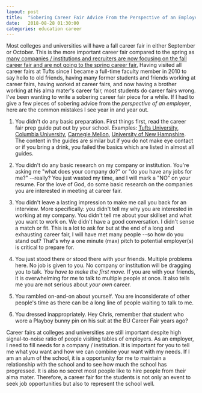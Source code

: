 ```yaml
---
layout: post
title:  "Sobering Career Fair Advice From the Perspective of an Employer"
date:   2018-08-28 01:30:00
categories: education career
---
```


Most colleges and universities will have a fall career fair in either September or October.  This is the more important career fair compared to the spring as [many companies / institutions and recruiters are now focusing on the fall career fair and are not going to the spring career fair.](/career/2017/06/21/prepare-for-next-summer.html)  Having visited all career fairs at Tufts since I became a full-time faculty member in 2010 to say hello to old friends, having many former students and friends working at career fairs, having worked at career fairs, and now having a brother working at his alma mater's career fair, most students do career fairs wrong.  I've been wanting to write a sobering career fair piece for a while.  If I had to give a few pieces of sobering advice from the _perspective of an employer_, here are the common mistakes I see year in and year out.

1. You didn't do any basic preparation.  First things first, read the career fair prep guide put out by your school.  Examples: [Tufts University](https://students.tufts.edu/sites/default/files/CareerFairTips.pdf), [Columbia University](https://www.careereducation.columbia.edu/resources/career-fair-faqs), [Carnegie Mellon](https://www.cmu.edu/career/students_and_alumni/prepare_for_a_career_fair/index.html), [University of New Hampshire](https://www.unh.edu/career/preparation).  The content in the guides are similar but if you do not make eye contact or if you bring a drink, you failed the basics which are listed in almost all guides.

2. You didn't do any basic research on my company or institution.  You're asking me "what does your company do?" or "do you have any jobs for me?"  --really?  You just wasted my time, and I will mark a "NO" on your resume.  For the love of God, do some basic research on the companies you are interested in meeting at career fair.

3. You didn't leave a lasting impression to make me call you back for an interview.  More specifically: you didn't tell my why you are interested in working at my company.  You didn't tell me about your skillset and what you want to work on.  We didn't have a good conversation.  I didn't sense a match or fit.  This is a lot to ask for but at the end of a long and exhausting career fair, I will have met many people --so how do you stand out?  That's why a one minute (max) pitch to potential employer(s) is critical to prepare for.

4. You just stood there or stood there with your friends.  Multiple problems here.  No job is given to you.  No company or institution will be dragging you to talk.  _You have to make the first move._  If you are with your friends, it is overwhelming for me to talk to multiple people at once.  It also tells me you are not serious about _your own_ career.

5. You rambled on-and-on about yourself.  You are inconsiderate of other people's time as there can be a long line of people waiting to talk to me.

6. You dressed inappropriately.  Hey Chris, remember that student who wore a Playboy bunny pin on his suit at the BU Career Fair years ago?

Career fairs at colleges and universities are still important despite high signal-to-noise ratio of people visiting tables of employers.  As an employer, I need to fill needs for a company / institution.  It is important for you to tell me what you want and how we can combine your want with my needs.  If I am an alum of the school, it is a opportunity for me to maintain a relationship with the school and to see how much the school has progressed.  It is also no secret most people like to hire people from their alma mater.  Therefore, a career fair for the students is not only an event to seek job opportunities but also to represent the school well.